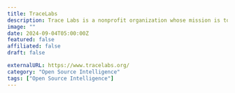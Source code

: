 ```yaml
---
title: TraceLabs
description: Trace Labs is a nonprofit organization whose mission is to accelerate the family reunification of missing persons.
image: ""
date: 2024-09-04T05:00:00Z
featured: false
affiliated: false
draft: false

externalURL: https://www.tracelabs.org/
category: "Open Source Intelligence"
tags: ["Open Source Intelligence"]
---
```

